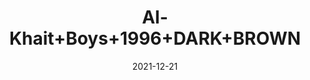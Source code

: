 ---
title: 'Al-Khait+Boys+1996+DARK+BROWN'
date: '2021-12-21' 
metatag: '' 
inventory: '2.0' 
draft: false 
# meta description 
shortDescripton: 'Al-Khait+Boys+1996+DARK+BROWN'
description: 'Boys'
longdescription: ''
featured: False
# product Price
price: '2730.0'
# Product Short Description
shortDescription: 'Al-Khait+Boys+1996+DARK+BROWN'
productID: 'EA70F201-6762-EC11-995F-005056B3A416'
type: 'products'
category: 'Boys' 
thumnailproduct: 'https://alkhait.eralive.net/images/products/EA70F201-6762-EC11-995F-005056B3A4161.png' 
images:
  - image: 'images/products/EA70F201-6762-EC11-995F-005056B3A4161.png'  
  - image: 'images/products/EA70F201-6762-EC11-995F-005056B3A4162.png'  
  - image: 'images/products/EA70F201-6762-EC11-995F-005056B3A4163.png'  
---